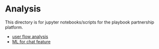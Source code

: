 # Analysis

This directory is for jupyter notebooks/scripts for the playbook partnership platform.

- [user flow analysis](./user-flows/)
- [ML for chat feature](./chat/)
